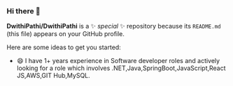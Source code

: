 ### Hi there 👋


**DwithiPathi/DwithiPathi** is a ✨ _special_ ✨ repository because its `README.md` (this file) appears on your GitHub profile.

Here are some ideas to get you started:
- 😄 I have 1+ years experience in Software developer roles and actively looking for a role which involves .NET,Java,SpringBoot,JavaScript,React JS,AWS,GIT Hub,MySQL.


